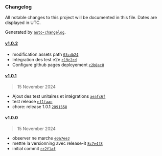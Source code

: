 ### Changelog

All notable changes to this project will be documented in this file. Dates are displayed in UTC.

Generated by [`auto-changelog`](https://github.com/CookPete/auto-changelog).

#### [v1.0.2](https://github.com/NicRuhmer/portfolio/compare/v1.0.1...v1.0.2)

- modification assets path [`03cdb24`](https://github.com/NicRuhmer/portfolio/commit/03cdb24be85368f9ce1c3a2e1124f7fd7f96cb99)
- Intégration des test e2e [`c19c2cd`](https://github.com/NicRuhmer/portfolio/commit/c19c2cd1a9dc338746f6aba11c1aa554baa018a5)
- Configure github pages deployement [`c2b8ac8`](https://github.com/NicRuhmer/portfolio/commit/c2b8ac8d4fb5e69ac1845064d9fe6a8ce7bfa00e)

#### [v1.0.1](https://github.com/NicRuhmer/portfolio/compare/v1.0.0...v1.0.1)

> 15 November 2024

- Ajout des test unitaires et intégrations [`aeafc6f`](https://github.com/NicRuhmer/portfolio/commit/aeafc6fba0e6231cef51c791b73c2f881078555c)
- test release [`ef1faac`](https://github.com/NicRuhmer/portfolio/commit/ef1faac7aa61b7c7dc7fade41ab2a2a6c0bccd0b)
- chore: release 1.0.1 [`2891558`](https://github.com/NicRuhmer/portfolio/commit/28915582a03299f5efd0937d0265f49bdf1dd4dc)

#### v1.0.0

> 15 November 2024

- observer ne marche [`e0a7ee3`](https://github.com/NicRuhmer/portfolio/commit/e0a7ee3dbf107af3ad43f3613e162c3b8a29128b)
- mettre la versionning avec release-it [`8c7e4f8`](https://github.com/NicRuhmer/portfolio/commit/8c7e4f817fb3cd9235680b03c42e3b639f2aa31a)
- initial commit [`cc2f1af`](https://github.com/NicRuhmer/portfolio/commit/cc2f1af60df6a2e46616ed82c6cde46f599eef94)
